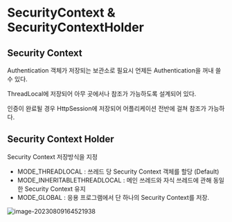 # SecurityContext &  SecurityContextHolder



## Security Context

Authentication 객체가 저장되는 보관소로 필요시 언제든 Authentication을 꺼내 쓸 수 있다. 

ThreadLocal에 저장되어 아무 곳에서나 참조가 가능하도록 설계되어 있다. 

인증이 완료될 경우 HttpSession에 저장되어 어플리케이션 전반에 걸쳐 참조가 가능하다. 



## Security Context Holder

Security Context 저장방식을 지정

- MODE_THREADLOCAL : 쓰레드 당 Security Context 객체를 할당 (Default)
- MODE_INHERITABLETHREADLOCAL : 메인 쓰레드와 자식 쓰레드에 관해 동일한 Security Context 유지
- MODE_GLOBAL : 응용 프로그램에서 단 하나의 Security Context를 저장.





![image-20230809164521938](https://github.com/BeomSeogKim/TIL/blob/main/spring/images/security/SecurityContext.png)
